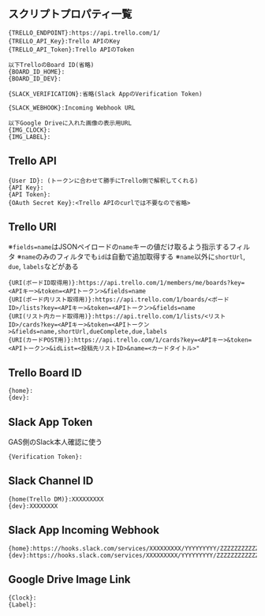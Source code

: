 ## スクリプトプロパティ一覧

```
{TRELLO_ENDPOINT}:https://api.trello.com/1/
{TRELLO_API_Key}:Trello APIのKey
{TRELLO_API_Token}:Trello APIのToken

以下TrelloのBoard ID(省略)
{BOARD_ID_HOME}:
{BOARD_ID_DEV}:

{SLACK_VERIFICATION}:省略(Slack AppのVerification Token)

{SLACK_WEBHOOK}:Incoming Webhook URL

以下Google Driveに入れた画像の表示用URL
{IMG_CLOCK}:
{IMG_LABEL}:
```

## Trello API

```
{User ID}: (トークンに合わせて勝手にTrello側で解釈してくれる)
{API Key}:
{API Token}:
{OAuth Secret Key}:<Trello APIのcurlでは不要なので省略>
```

## Trello URI

※`fields=name`はJSONペイロードの`name`キーの値だけ取るよう指示するフィルタ
※`name`のみのフィルタでも`id`は自動で追加取得する
※`name`以外に`shortUrl`, `due`, `labels`などがある

```
{URI(ボードID取得用)}:https://api.trello.com/1/members/me/boards?key=<APIキー>&token=<APIトークン>&fields=name
{URI(ボード内リスト取得用)}:https://api.trello.com/1/boards/<ボードID>/lists?key=<APIキー>&token=<APIトークン>&fields=name
{URI(リスト内カード取得用)}:https://api.trello.com/1/lists/<リストID>/cards?key=<APIキー>&token=<APIトークン>&fields=name,shortUrl,dueComplete,due,labels
{URI(カードPOST用)}:https://api.trello.com/1/cards?key=<APIキー>&token=<APIトークン>&idList=<投稿先リストID>&name=<カードタイトル>"
```

## Trello Board ID

```
{home}:
{dev}:
```

## Slack App Token

GAS側のSlack本人確認に使う
```
{Verification Token}:
```

## Slack Channel ID

```
{home(Trello DM)}:XXXXXXXXX
{dev}:XXXXXXXX
```

## Slack App Incoming Webhook

```
{home}:https://hooks.slack.com/services/XXXXXXXXX/YYYYYYYYY/ZZZZZZZZZZZZZZZZZZZZZZZZ
{dev}:https://hooks.slack.com/services/XXXXXXXXX/YYYYYYYYY/ZZZZZZZZZZZZZZZZZZZZZZZZ
```

## Google Drive Image Link

```
{Clock}:
{Label}:
```
